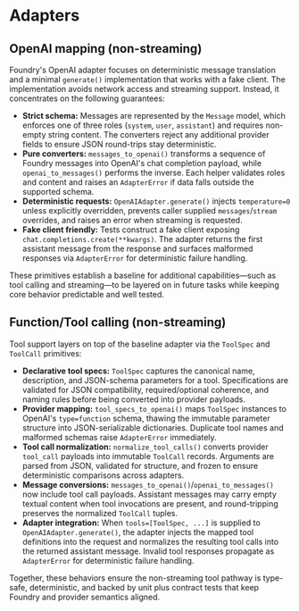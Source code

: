 # Adapters

## OpenAI mapping (non-streaming)

Foundry's OpenAI adapter focuses on deterministic message translation and a
minimal `generate()` implementation that works with a fake client. The
implementation avoids network access and streaming support. Instead, it
concentrates on the following guarantees:

- **Strict schema:** Messages are represented by the `Message` model, which
  enforces one of three roles (`system`, `user`, `assistant`) and requires
  non-empty string content. The converters reject any additional provider
  fields to ensure JSON round-trips stay deterministic.
- **Pure converters:** `messages_to_openai()` transforms a sequence of Foundry
  messages into OpenAI's chat completion payload, while `openai_to_messages()`
  performs the inverse. Each helper validates roles and content and raises an
  `AdapterError` if data falls outside the supported schema.
- **Deterministic requests:** `OpenAIAdapter.generate()` injects
  `temperature=0` unless explicitly overridden, prevents caller supplied
  `messages`/`stream` overrides, and raises an error when streaming is
  requested.
- **Fake client friendly:** Tests construct a fake client exposing
  `chat.completions.create(**kwargs)`. The adapter returns the first assistant
  message from the response and surfaces malformed responses via `AdapterError`
  for deterministic failure handling.

These primitives establish a baseline for additional capabilities—such as tool
calling and streaming—to be layered on in future tasks while keeping core
behavior predictable and well tested.

## Function/Tool calling (non-streaming)

Tool support layers on top of the baseline adapter via the `ToolSpec` and
`ToolCall` primitives:

- **Declarative tool specs:** `ToolSpec` captures the canonical name,
  description, and JSON-schema parameters for a tool. Specifications are
  validated for JSON compatibility, required/optional coherence, and naming
  rules before being converted into provider payloads.
- **Provider mapping:** `tool_specs_to_openai()` maps `ToolSpec` instances to
  OpenAI's `type=function` schema, thawing the immutable parameter structure
  into JSON-serializable dictionaries. Duplicate tool names and malformed
  schemas raise `AdapterError` immediately.
- **Tool call normalization:** `normalize_tool_calls()` converts provider
  `tool_call` payloads into immutable `ToolCall` records. Arguments are parsed
  from JSON, validated for structure, and frozen to ensure deterministic
  comparisons across adapters.
- **Message conversions:** `messages_to_openai()`/`openai_to_messages()` now
  include tool call payloads. Assistant messages may carry empty textual
  content when tool invocations are present, and round-tripping preserves the
  normalized `ToolCall` tuples.
- **Adapter integration:** When `tools=[ToolSpec, ...]` is supplied to
  `OpenAIAdapter.generate()`, the adapter injects the mapped tool definitions
  into the request and normalizes the resulting tool calls into the returned
  assistant message. Invalid tool responses propagate as `AdapterError` for
  deterministic failure handling.

Together, these behaviors ensure the non-streaming tool pathway is type-safe,
deterministic, and backed by unit plus contract tests that keep Foundry and
provider semantics aligned.
